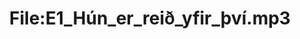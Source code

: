 ---
title: File:E1_Hún_er_reið_yfir_því.mp3
recording of: Hún er reið yfir því.
reading speed: slow
speaker: E
license: CC0
---